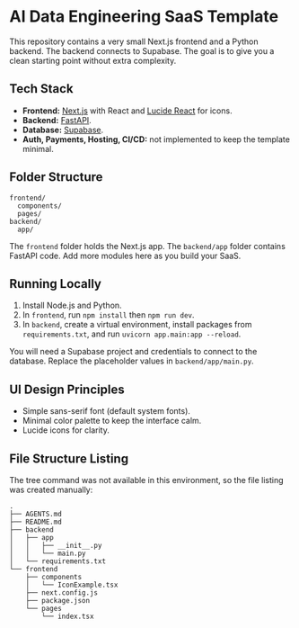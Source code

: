 <!-- README.md -->
<!-- Describes the simple full-stack template for an AI Data Engineering SaaS. -->
<!-- Not a place for detailed business logic or secrets. -->

# AI Data Engineering SaaS Template

This repository contains a very small Next.js frontend and a Python backend. The
backend connects to Supabase. The goal is to give you a clean starting point
without extra complexity.

## Tech Stack

- **Frontend:** [Next.js](https://nextjs.org) with React and
  [Lucide React](https://lucide.dev) for icons.
- **Backend:** [FastAPI](https://fastapi.tiangolo.com).
- **Database:** [Supabase](https://supabase.com).
- **Auth, Payments, Hosting, CI/CD:** not implemented to keep the template
  minimal.

## Folder Structure

```
frontend/
  components/
  pages/
backend/
  app/
```

The `frontend` folder holds the Next.js app. The `backend/app` folder contains
FastAPI code. Add more modules here as you build your SaaS.

## Running Locally

1. Install Node.js and Python.
2. In `frontend`, run `npm install` then `npm run dev`.
3. In `backend`, create a virtual environment, install packages from
   `requirements.txt`, and run `uvicorn app.main:app --reload`.

You will need a Supabase project and credentials to connect to the database.
Replace the placeholder values in `backend/app/main.py`.

## UI Design Principles

- Simple sans-serif font (default system fonts).
- Minimal color palette to keep the interface calm.
- Lucide icons for clarity.

## File Structure Listing

The tree command was not available in this environment, so the file listing was
created manually:

```
.
├── AGENTS.md
├── README.md
├── backend
│   ├── app
│   │   ├── __init__.py
│   │   └── main.py
│   └── requirements.txt
└── frontend
    ├── components
    │   └── IconExample.tsx
    ├── next.config.js
    ├── package.json
    └── pages
        └── index.tsx
```
